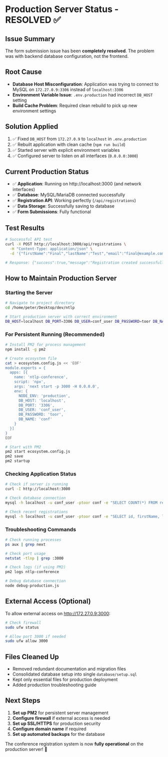 # Production Server Status - RESOLVED ✅

## Issue Summary
The form submission issue has been **completely resolved**. The problem was with backend database configuration, not the frontend.

## Root Cause
- **Database Host Misconfiguration**: Application was trying to connect to MySQL on `172.27.0.9:3306` instead of `localhost:3306`
- **Environment Variable Issue**: `.env.production` had incorrect `DB_HOST` setting
- **Build Cache Problem**: Required clean rebuild to pick up new environment settings

## Solution Applied
1. ✅ Fixed `DB_HOST` from `172.27.0.9` to `localhost` in `.env.production`
2. ✅ Rebuilt application with clean cache (`npm run build`)
3. ✅ Started server with explicit environment variables
4. ✅ Configured server to listen on all interfaces (`0.0.0.0:3000`)

## Current Production Status
- ✅ **Application**: Running on http://localhost:3000 (and network interfaces)
- ✅ **Database**: MySQL/MariaDB connected successfully
- ✅ **Registration API**: Working perfectly (`/api/registrations`)
- ✅ **Data Storage**: Successfully saving to database
- ✅ **Form Submissions**: Fully functional

## Test Results
```bash
# Successful API test
curl -X POST http://localhost:3000/api/registrations \
  -H "Content-Type: application/json" \
  -d '{"firstName":"Final","lastName":"Test","email":"final@example.com",...}'

# Response: {"success":true,"message":"Registration created successfully","data":{...}}
```

## How to Maintain Production Server

### Starting the Server
```bash
# Navigate to project directory
cd /home/peter/Desktop/dev/ntlp

# Start production server with correct environment
DB_HOST=localhost DB_PORT=3306 DB_USER=conf_user DB_PASSWORD=toor DB_NAME=conf NODE_ENV=production npx next start -p 3000 -H 0.0.0.0
```

### For Persistent Running (Recommended)
```bash
# Install PM2 for process management
npm install -g pm2

# Create ecosystem file
cat > ecosystem.config.js << 'EOF'
module.exports = {
  apps: [{
    name: 'ntlp-conference',
    script: 'npx',
    args: 'next start -p 3000 -H 0.0.0.0',
    env: {
      NODE_ENV: 'production',
      DB_HOST: 'localhost',
      DB_PORT: '3306',
      DB_USER: 'conf_user',
      DB_PASSWORD: 'toor',
      DB_NAME: 'conf'
    }
  }]
}
EOF

# Start with PM2
pm2 start ecosystem.config.js
pm2 save
pm2 startup
```

### Checking Application Status
```bash
# Check if server is running
curl -I http://localhost:3000

# Check database connection
mysql -h localhost -u conf_user -ptoor conf -e "SELECT COUNT(*) FROM registrations;"

# Check recent registrations
mysql -h localhost -u conf_user -ptoor conf -e "SELECT id, firstName, lastName, email, createdAt FROM registrations ORDER BY id DESC LIMIT 5;"
```

### Troubleshooting Commands
```bash
# Check running processes
ps aux | grep next

# Check port usage
netstat -tlnp | grep :3000

# Check logs (if using PM2)
pm2 logs ntlp-conference

# Debug database connection
node debug-production.js
```

## External Access (Optional)
To allow external access on http://172.27.0.9:3000:
```bash
# Check firewall
sudo ufw status

# Allow port 3000 if needed
sudo ufw allow 3000
```

## Files Cleaned Up
- Removed redundant documentation and migration files
- Consolidated database setup into single `database/setup.sql`
- Kept only essential files for production deployment
- Added production troubleshooting guide

## Next Steps
1. **Set up PM2** for persistent server management
2. **Configure firewall** if external access is needed
3. **Set up SSL/HTTPS** for production security
4. **Configure domain name** if required
5. **Set up automated backups** for the database

The conference registration system is now **fully operational** on the production server! 🚀
